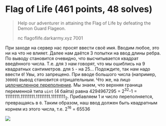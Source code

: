 # Flag of Life (461 points, 48 solves)

> Help our adventurer in attaining the Flag of Life by defeating the Demon Guard Flageon.
> 
> nc flagoflife.darkarmy.xyz 7001

При заходе на сервер нас просят ввести своё имя. Вводим любое, это ни на что не влияет. Далее нам даётся 3 попытки
на ввод длины ребра. По выводу становится очевидно, что высчитывается квадрат введённого числа. Т.е. для `3` нам
говорят, что мы ошиблись на 9 квадратных сантиметров. для `5` - на 25... Подождите, так нам надо ввести `0`! Увы, это
запрещено. При вводе большого числа (например, `30000`) вывод становится отрицательным. Что же, на лицо [целочисленное
переполнение](https://ru.wikipedia.org/wiki/%D0%A6%D0%B5%D0%BB%D0%BE%D1%87%D0%B8%D1%81%D0%BB%D0%B5%D0%BD%D0%BD%D0%BE%D0%B5_%D0%BF%D0%B5%D1%80%D0%B5%D0%BF%D0%BE%D0%BB%D0%BD%D0%B5%D0%BD%D0%B8%D0%B5).
Мы знаем, что верхняя граница переменной типа `uint` (4 байта) равна 4294967295 = 2<sup>32</sup>-1 = 
11111111.11111111.11111111.11111111<sub>2</sub>. Прибавляем 1 и число переполняется, превращаясь в `0`. Таким
образом, наш ввод должен быть квадратным корнем из этого числа, т.е. 2<sup>16</sup> = 65536

![](https://i.imgur.com/8PZm0g7.png)